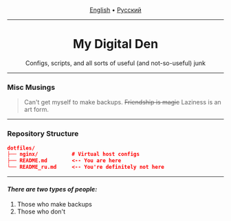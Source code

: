 
<p align="center">
  <a href="Readme.md">English</a> • 
  <a href="Readme_ru.md">Русский</a>
</p>

---
<h1 align="center">My Digital Den</h1>
<p align="center">Configs, scripts, and all sorts of useful (and not-so-useful) junk</p>

---

###  Misc Musings
> Can't get myself to make backups.
> ~~Friendship is magic~~
> Laziness is an art form.

---

###  Repository Structure
```json
dotfiles/
├── nginx/           # Virtual host configs
├── README.md        <-- You are here
└── README_ru.md     <-- You're definitely not here
```

---

#### *There are two types of people:*
1) Those who make backups
2) Those who don't
